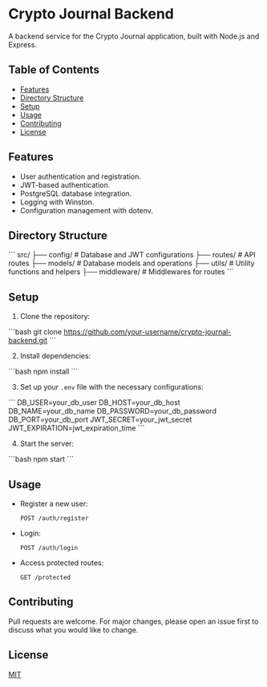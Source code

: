 # Crypto Journal Backend

A backend service for the Crypto Journal application, built with Node.js and Express.

## Table of Contents

- [Features](#features)
- [Directory Structure](#directory-structure)
- [Setup](#setup)
- [Usage](#usage)
- [Contributing](#contributing)
- [License](#license)

## Features

- User authentication and registration.
- JWT-based authentication.
- PostgreSQL database integration.
- Logging with Winston.
- Configuration management with dotenv.

## Directory Structure

\```
src/
 ├── config/          # Database and JWT configurations
 ├── routes/          # API routes
 ├── models/          # Database models and operations
 ├── utils/           # Utility functions and helpers
 ├── middleware/      # Middlewares for routes
\```

## Setup

1. Clone the repository:

\```bash
git clone https://github.com/your-username/crypto-journal-backend.git
\```

2. Install dependencies:

\```bash
npm install
\```

3. Set up your `.env` file with the necessary configurations:

\```
DB_USER=your_db_user
DB_HOST=your_db_host
DB_NAME=your_db_name
DB_PASSWORD=your_db_password
DB_PORT=your_db_port
JWT_SECRET=your_jwt_secret
JWT_EXPIRATION=jwt_expiration_time
\```

4. Start the server:

\```bash
npm start
\```

## Usage

- Register a new user:

  `POST /auth/register`

- Login:

  `POST /auth/login`

- Access protected routes:

  `GET /protected`

## Contributing

Pull requests are welcome. For major changes, please open an issue first to discuss what you would like to change.

## License

[MIT](https://choosealicense.com/licenses/mit/)
